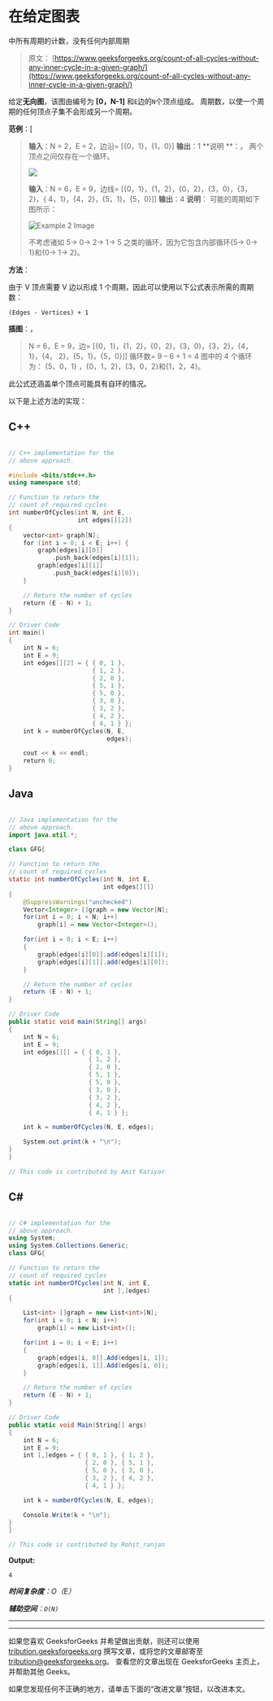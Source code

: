 # 在给定图表

中所有周期的计数，没有任何内部周期

> 原文： [https://www.geeksforgeeks.org/count-of-all-cycles-without-any-inner-cycle-in-a-given-graph/](https://www.geeksforgeeks.org/count-of-all-cycles-without-any-inner-cycle-in-a-given-graph/)

给定**无向图**，该图由编号为 **[0，N-1]** 和`E`边的`N`个顶点组成。 周期数，以使一个周期的任何顶点子集不会形成另一个周期。

**范例**：[

> **输入**：N = 2，E = 2，边沿= [{0，1}，{1，0}]
> **输出**：1
> **说明 **：。
> 两个顶点之间仅存在一个循环。
> 
> ![](img/72e78a4333147a554a50c9fe986c549c.png)
> 
> **输入**：N = 6，E = 9，边线= [{0，1}，{1，2}，{0，2}，{3，0}，{3，2}，{ 4，1}，{4，2}，{5，1}，{5，0}]]
> **输出**：4
> **说明**：
> 可能的周期如下图所示：
> 
> ![Example 2 Image](img/59f7bac8b026367b6d6801a3bc50f005.png)
> 
> 不考虑诸如 5-> 0-> 2-> 1-> 5 之类的循环，因为它包含内部循环{5-> 0-> 1}和{0-> 1-> 2}。

**方法**：

由于 V 顶点需要 V 边以形成 1 个周期，因此可以使用以下公式表示所需的周期数：

```
(Edges - Vertices) + 1

```

**插图**：，

> N = 6，E = 9，边= [{0，1}，{1，2}，{0，2}，{3，0}，{3，2}，{4，1}，{4， 2}，{5，1}，{5，0}]]
> 循环数= 9 – 6 + 1 = 4
> 图中的 4 个循环为：
> {5，0，1} ，{0，1，2}，{3，0，2}和{1，2，4}。

此公式还涵盖单个顶点可能具有自环的情况。

以下是上述方法的实现：

## C++

```cpp

// C++ implementation for the
// above approach.

#include <bits/stdc++.h>
using namespace std;

// Function to return the
// count of required cycles
int numberOfCycles(int N, int E,
                   int edges[][2])
{
    vector<int> graph[N];
    for (int i = 0; i < E; i++) {
        graph[edges[i][0]]
            .push_back(edges[i][1]);
        graph[edges[i][1]]
            .push_back(edges[i][0]);
    }

    // Return the number of cycles
    return (E - N) + 1;
}

// Driver Code
int main()
{
    int N = 6;
    int E = 9;
    int edges[][2] = { { 0, 1 },
                       { 1, 2 },
                       { 2, 0 },
                       { 5, 1 },
                       { 5, 0 },
                       { 3, 0 },
                       { 3, 2 },
                       { 4, 2 },
                       { 4, 1 } };
    int k = numberOfCycles(N, E,
                           edges);

    cout << k << endl;
    return 0;
}

```

## Java

```java

// Java implementation for the
// above approach.
import java.util.*;

class GFG{

// Function to return the
// count of required cycles
static int numberOfCycles(int N, int E,
                          int edges[][])
{
    @SuppressWarnings("unchecked")
    Vector<Integer> []graph = new Vector[N];
    for(int i = 0; i < N; i++)
        graph[i] = new Vector<Integer>();

    for(int i = 0; i < E; i++)
    {
        graph[edges[i][0]].add(edges[i][1]);
        graph[edges[i][1]].add(edges[i][0]);
    }

    // Return the number of cycles
    return (E - N) + 1;
}

// Driver Code
public static void main(String[] args)
{
    int N = 6;
    int E = 9;
    int edges[][] = { { 0, 1 },
                      { 1, 2 },
                      { 2, 0 },
                      { 5, 1 },
                      { 5, 0 },
                      { 3, 0 },
                      { 3, 2 },
                      { 4, 2 },
                      { 4, 1 } };

    int k = numberOfCycles(N, E, edges);

    System.out.print(k + "\n");
}
}

// This code is contributed by Amit Katiyar

```

## C#

```cs

// C# implementation for the
// above approach.
using System;
using System.Collections.Generic;
class GFG{

// Function to return the
// count of required cycles
static int numberOfCycles(int N, int E,
                          int [,]edges)
{

    List<int> []graph = new List<int>[N];
    for(int i = 0; i < N; i++)
        graph[i] = new List<int>();

    for(int i = 0; i < E; i++)
    {
        graph[edges[i, 0]].Add(edges[i, 1]);
        graph[edges[i, 1]].Add(edges[i, 0]);
    }

    // Return the number of cycles
    return (E - N) + 1;
}

// Driver Code
public static void Main(String[] args)
{
    int N = 6;
    int E = 9;
    int [,]edges = { { 0, 1 }, { 1, 2 },
                     { 2, 0 }, { 5, 1 },
                     { 5, 0 }, { 3, 0 },
                     { 3, 2 }, { 4, 2 },
                     { 4, 1 } };

    int k = numberOfCycles(N, E, edges);

    Console.Write(k + "\n");
}
}

// This code is contributed by Rohit_ranjan

```

**Output:** 

```
4

```

***时间复杂度**：O（E）*

***辅助空间**：`O(N)`*



* * *

* * *

如果您喜欢 GeeksforGeeks 并希望做出贡献，则还可以使用 [tribution.geeksforgeeks.org](https://contribute.geeksforgeeks.org/) 撰写文章，或将您的文章邮寄至 tribution@geeksforgeeks.org。 查看您的文章出现在 GeeksforGeeks 主页上，并帮助其他 Geeks。

如果您发现任何不正确的地方，请单击下面的“改进文章”按钮，以改进本文。